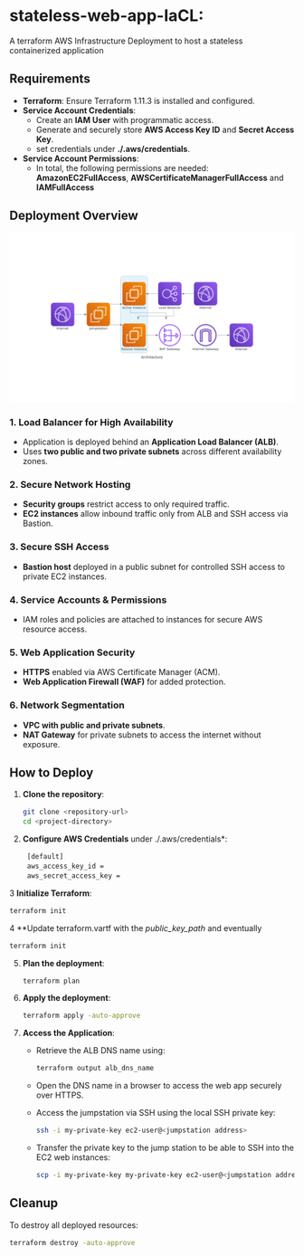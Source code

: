# stateless-web-app-IaCL: 
A terraform AWS Infrastructure Deployment to host a stateless containerized application 
 
## Requirements
- **Terraform**: Ensure Terraform 1.11.3 is installed and configured.
- **Service Account Credentials**:
  - Create an **IAM User** with programmatic access.
  - Generate and securely store **AWS Access Key ID** and **Secret Access Key**.
  - set credentials under **./.aws/credentials**.
- **Service Account Permissions**:
  - In total, the following permissions are needed: **AmazonEC2FullAccess**, **AWSCertificateManagerFullAccess** and **IAMFullAccess**

## Deployment Overview

![Architecture](images/architecture.png)

### 1. Load Balancer for High Availability
- Application is deployed behind an **Application Load Balancer (ALB)**.
- Uses **two public and two private subnets** across different availability zones.

### 2. Secure Network Hosting
- **Security groups** restrict access to only required traffic.
- **EC2 instances** allow inbound traffic only from ALB and SSH access via Bastion.

### 3. Secure SSH Access
- **Bastion host** deployed in a public subnet for controlled SSH access to private EC2 instances.

### 4. Service Accounts & Permissions
- IAM roles and policies are attached to instances for secure AWS resource access.

### 5. Web Application Security
- **HTTPS** enabled via AWS Certificate Manager (ACM).
- **Web Application Firewall (WAF)** for added protection.

### 6. Network Segmentation
- **VPC with public and private subnets**.
- **NAT Gateway** for private subnets to access the internet without exposure.

## How to Deploy
1. **Clone the repository**:
   ```sh
   git clone <repository-url>
   cd <project-directory>
   ```
2. **Configure AWS Credentials** under ./.aws/credentials*:
   ```sh
	[default]
	aws_access_key_id = 
	aws_secret_access_key = 

   ```
3 **Initialize Terraform**:
   ```sh
   terraform init
   ```
4 **Update terraform.vartf with the *public_key_path* and eventually
   ```sh
   terraform init
   ```
5. **Plan the deployment**:
   ```sh
   terraform plan
   ```
6. **Apply the deployment**:
   ```sh
   terraform apply -auto-approve
   ```
7. **Access the Application**:
   - Retrieve the ALB DNS name using:
     ```sh
     terraform output alb_dns_name
     ```
   - Open the DNS name in a browser to access the web app securely over HTTPS.

   - Access the jumpstation via SSH using the local SSH private key:
     ```sh
     ssh -i my-private-key ec2-user@<jumpstation address>
     ```
   - Transfer the private key to the jump station to be able to SSH into the EC2 web instances:
     ```sh
     scp -i my-private-key my-private-key ec2-user@<jumpstation address>:/root/.ssh
     ```     

## Cleanup
To destroy all deployed resources:
```sh
terraform destroy -auto-approve
```

